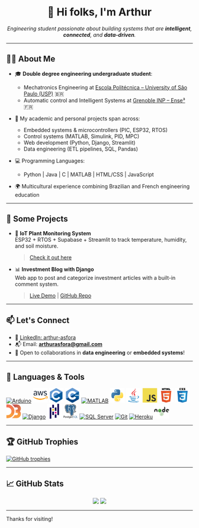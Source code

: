 <h1 align="center">👋 Hi folks, I'm Arthur</h1>

<p align="center">
  <em>Engineering student passionate about building systems that are <strong>intelligent</strong>, <strong>connected</strong>, and <strong>data-driven</strong>.</em>
</p>

---

## 🧑‍🎓 About Me

- 🎓 **Double degree engineering undergraduate student**:
  - Mechatronics Engineering at [Escola Politécnica – University of São Paulo (USP)](https://www.poli.usp.br) 🇧🇷  
  - Automatic control and Intelligent Systems at [Grenoble INP – Ense³](https://ense3.grenoble-inp.fr/) 🇫🇷

- 🔧 My academic and personal projects span across:
  - Embedded systems & microcontrollers (PIC, ESP32, RTOS)
  - Control systems (MATLAB, Simulink, PID, MPC)
  - Web development (Python, Django, Streamlit)
  - Data engineering (ETL pipelines, SQL, Pandas)

- 💻 Programming Languages:
  - Python | Java | C | MATLAB | HTML/CSS | JavaScript

- 🌍 Multicultural experience combining Brazilian and French engineering education

---

## 🔭 Some Projects

- 🌿 **IoT Plant Monitoring System**  
  ESP32 + RTOS + Supabase + Streamlit to track temperature, humidity, and soil moisture.  
  > [Check it out here](https://github.com/asforaarthur/pmr3402_projeto_planta)

- 📊 **Investment Blog with Django**  
  Web app to post and categorize investment articles with a built-in comment system.  
  > [Live Demo](https://investmentsite.onrender.com) | [GitHub Repo](https://github.com/asforaarthur/investmentsite)

---

## 📫 Let's Connect

- 💼 [LinkedIn: arthur-asfora](https://www.linkedin.com/in/arthur-asfora)  
- 📬 Email: **arthurasfora@gmail.com**  
- 🤝 Open to collaborations in **data engineering** or **embedded systems**!

---

## 🧰 Languages & Tools

<p align="left">
  <a href="https://www.arduino.cc/" target="_blank"><img src="https://cdn.worldvectorlogo.com/logos/arduino-1.svg" alt="Arduino" width="40" height="40"/></a>
  <a href="https://aws.amazon.com" target="_blank"><img src="https://raw.githubusercontent.com/devicons/devicon/master/icons/amazonwebservices/amazonwebservices-original-wordmark.svg" alt="AWS" width="40" height="40"/></a>
  <a href="https://www.cprogramming.com/" target="_blank"><img src="https://raw.githubusercontent.com/devicons/devicon/master/icons/c/c-original.svg" alt="C" width="40" height="40"/></a>
  <a href="https://www.w3schools.com/cpp/" target="_blank"><img src="https://raw.githubusercontent.com/devicons/devicon/master/icons/cplusplus/cplusplus-original.svg" alt="C++" width="40" height="40"/></a>
  <a href="https://www.mathworks.com/" target="_blank"><img src="https://upload.wikimedia.org/wikipedia/commons/2/21/Matlab_Logo.png" alt="MATLAB" width="40" height="40"/></a>
  <a href="https://www.python.org" target="_blank"><img src="https://raw.githubusercontent.com/devicons/devicon/master/icons/python/python-original.svg" alt="Python" width="40" height="40"/></a>
  <a href="https://www.java.com" target="_blank"><img src="https://raw.githubusercontent.com/devicons/devicon/master/icons/java/java-original.svg" alt="Java" width="40" height="40"/></a>
  <a href="https://developer.mozilla.org/en-US/docs/Web/JavaScript" target="_blank"><img src="https://raw.githubusercontent.com/devicons/devicon/master/icons/javascript/javascript-original.svg" alt="JavaScript" width="40" height="40"/></a>
  <a href="https://www.w3schools.com/html/" target="_blank"><img src="https://raw.githubusercontent.com/devicons/devicon/master/icons/html5/html5-original-wordmark.svg" alt="HTML5" width="40" height="40"/></a>
  <a href="https://www.w3schools.com/css/" target="_blank"><img src="https://raw.githubusercontent.com/devicons/devicon/master/icons/css3/css3-original-wordmark.svg" alt="CSS3" width="40" height="40"/></a>
  <a href="https://d3js.org/" target="_blank"><img src="https://raw.githubusercontent.com/devicons/devicon/master/icons/d3js/d3js-original.svg" alt="D3.js" width="40" height="40"/></a>
  <a href="https://www.djangoproject.com/" target="_blank"><img src="https://cdn.worldvectorlogo.com/logos/django.svg" alt="Django" width="40" height="40"/></a>
  <a href="https://pandas.pydata.org/" target="_blank"><img src="https://raw.githubusercontent.com/devicons/devicon/master/icons/pandas/pandas-original.svg" alt="Pandas" width="40" height="40"/></a>
  <a href="https://www.postgresql.org/" target="_blank"><img src="https://raw.githubusercontent.com/devicons/devicon/master/icons/postgresql/postgresql-original-wordmark.svg" alt="PostgreSQL" width="40" height="40"/></a>
  <a href="https://www.microsoft.com/en-us/sql-server" target="_blank"><img src="https://www.svgrepo.com/show/303229/microsoft-sql-server-logo.svg" alt="SQL Server" width="40" height="40"/></a>
  <a href="https://git-scm.com/" target="_blank"><img src="https://www.vectorlogo.zone/logos/git-scm/git-scm-icon.svg" alt="Git" width="40" height="40"/></a>
  <a href="https://heroku.com" target="_blank"><img src="https://www.vectorlogo.zone/logos/heroku/heroku-icon.svg" alt="Heroku" width="40" height="40"/></a>
  <a href="https://nodejs.org" target="_blank"><img src="https://raw.githubusercontent.com/devicons/devicon/master/icons/nodejs/nodejs-original-wordmark.svg" alt="Node.js" width="40" height="40"/></a>
</p>

---

## 🏆 GitHub Trophies

<p align="left">
  <a href="https://github.com/ryo-ma/github-profile-trophy"><img src="https://github-profile-trophy.vercel.app/?username=asforaarthur&theme=onestar" alt="GitHub trophies"/></a>
</p>

---

## 📈 GitHub Stats

<p align="center">
  <img height="170em" src="https://github-readme-stats.vercel.app/api?username=asforaarthur&show_icons=true&theme=github_dark&hide_title=true"/>
  <img height="170em" src="https://github-readme-stats.vercel.app/api/top-langs/?username=asforaarthur&layout=compact&theme=github_dark"/>
</p>

---

Thanks for visiting!
